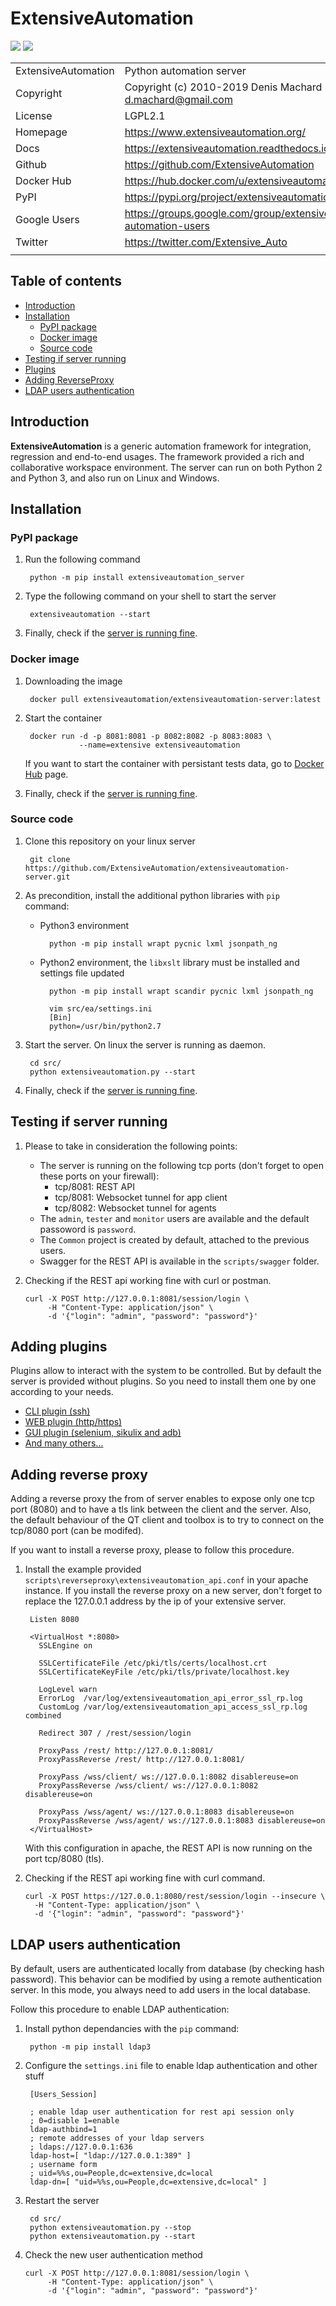 # ExtensiveAutomation

![](https://github.com/ExtensiveAutomation/extensiveautomation-server/workflows/Python%20Package/badge.svg)
![](https://github.com/ExtensiveAutomation/extensiveautomation-server/workflows/Docker%20Image/badge.svg)

| | |
| ------------- | ------------- |
| ExtensiveAutomation | Python automation server |
| Copyright |  Copyright (c) 2010-2019  Denis Machard <d.machard@gmail.com> |
| License |  LGPL2.1 |
| Homepage |  https://www.extensiveautomation.org/ |
| Docs |  https://extensiveautomation.readthedocs.io/en/latest/ |
| Github |  https://github.com/ExtensiveAutomation |   
| Docker Hub | https://hub.docker.com/u/extensiveautomation |   
| PyPI |  https://pypi.org/project/extensiveautomation-server/ |
| Google Users | https://groups.google.com/group/extensive-automation-users |
| Twitter | https://twitter.com/Extensive_Auto |
| | |

## Table of contents
* [Introduction](#introduction)
* [Installation](#installation)
	* [PyPI package](#pypi-package)
	* [Docker image](#docker-image)
	* [Source code](#source-code)
* [Testing if server running](#testing-if-server-running)
* [Plugins](#adding-plugins)
* [Adding ReverseProxy](#reverse-proxy)
* [LDAP users authentication](#ldap-users-authentication)

## Introduction

**ExtensiveAutomation**  is a generic automation framework for integration, regression and end-to-end usages. The framework provided a rich and collaborative workspace environment. 
The server can run on both Python 2 and Python 3, and also run on Linux and Windows.

## Installation

### PyPI package

1. Run the following command

        python -m pip install extensiveautomation_server

2. Type the following command on your shell to start the server

        extensiveautomation --start

3. Finally, check if the [server is running fine](#testing-if-server-running).

### Docker image

1. Downloading the image

        docker pull extensiveautomation/extensiveautomation-server:latest

2. Start the container

        docker run -d -p 8081:8081 -p 8082:8082 -p 8083:8083 \
                   --name=extensive extensiveautomation

   If you want to start the container with persistant tests data, go to [Docker Hub](https://hub.docker.com/r/extensiveautomation/extensiveautomation-server) page.

3. Finally, check if the [server is running fine](#testing-if-server-running).
   
### Source code
 
1. Clone this repository on your linux server

        git clone https://github.com/ExtensiveAutomation/extensiveautomation-server.git
 
2. As precondition, install the additional python libraries with `pip` command: 
   
    * Python3 environment
    
            python -m pip install wrapt pycnic lxml jsonpath_ng
          
    * Python2 environment, the `libxslt` library must be installed and settings file updated
    
            python -m pip install wrapt scandir pycnic lxml jsonpath_ng
        
            vim src/ea/settings.ini
            [Bin]
            python=/usr/bin/python2.7
            
3. Start the server. On linux the server is running as daemon.

        cd src/
        python extensiveautomation.py --start
        
4. Finally, check if the [server is running fine](#testing-if-server-running).

## Testing if server running


1. Please to take in consideration the following points:
	
	 - The server is running on the following tcp ports (don't forget to open these ports on your firewall):
	    - tcp/8081: REST API
	    - tcp/8081: Websocket tunnel for app client
	    - tcp/8082: Websocket tunnel for agents
	 - The `admin`, `tester` and `monitor` users are available and the default passoword is `password`. 
	 - The `Common` project is created by default, attached to the previous users.
	 - Swagger for the REST API is available in the `scripts/swagger` folder.
    
2. Checking if the REST api working fine with curl or postman.

       curl -X POST http://127.0.0.1:8081/session/login \
            -H "Content-Type: application/json" \
            -d '{"login": "admin", "password": "password"}'

## Adding plugins

Plugins allow to interact with the system to be controlled. But by default the server is provided without plugins. So you need to install them one by one according to your needs.

* [CLI plugin (ssh)](https://github.com/ExtensiveAutomation/extensiveautomation-plugin-cli)
* [WEB plugin (http/https)](https://github.com/ExtensiveAutomation/extensiveautomation-plugin-web)
* [GUI plugin (selenium, sikulix and adb)](https://github.com/ExtensiveAutomation/extensiveautomation-plugin-gui)
* [And many others...](https://github.com/ExtensiveAutomation/extensiveautomation-plugins-server)

## Adding reverse proxy

Adding a reverse proxy the from of server enables to expose only one tcp port (8080) 
and to have a tls link between the client and the server. 
Also, the default behaviour of the QT client and toolbox is to try to connect 
on the tcp/8080 port (can be modifed).

If you want to install a reverse proxy, please to follow this procedure.

1. Install the example provided `scripts\reverseproxy\extensiveautomation_api.conf` in your apache instance. If you install the reverse proxy on a new server, don't forget to replace the 127.0.0.1 address by the ip of your extensive server.

        Listen 8080

        <VirtualHost *:8080>
          SSLEngine on

          SSLCertificateFile /etc/pki/tls/certs/localhost.crt
          SSLCertificateKeyFile /etc/pki/tls/private/localhost.key

          LogLevel warn
          ErrorLog  /var/log/extensiveautomation_api_error_ssl_rp.log
          CustomLog /var/log/extensiveautomation_api_access_ssl_rp.log combined

          Redirect 307 / /rest/session/login

          ProxyPass /rest/ http://127.0.0.1:8081/
          ProxyPassReverse /rest/ http://127.0.0.1:8081/
          
          ProxyPass /wss/client/ ws://127.0.0.1:8082 disablereuse=on
          ProxyPassReverse /wss/client/ ws://127.0.0.1:8082 disablereuse=on

          ProxyPass /wss/agent/ ws://127.0.0.1:8083 disablereuse=on
          ProxyPassReverse /wss/agent/ ws://127.0.0.1:8083 disablereuse=on
        </VirtualHost>

    With this configuration in apache, the REST API is now running on the port tcp/8080 (tls).

2. Checking if the REST api working fine with curl command.

       curl -X POST https://127.0.0.1:8080/rest/session/login --insecure \ 
         -H "Content-Type: application/json" \
         -d '{"login": "admin", "password": "password"}'
         
## LDAP users authentication

By default, users are authenticated locally from database (by checking hash password).
This behavior can be modified by using a remote authentication server. In this mode, you always need to add users in the local database.

Follow this procedure to enable LDAP authentication:

1. Install python dependancies with the `pip` command:

        python -m pip install ldap3

2. Configure the `settings.ini`  file to enable ldap authentication and other stuff

        [Users_Session]
        
        ; enable ldap user authentication for rest api session only
        ; 0=disable 1=enable
        ldap-authbind=1
        ; remote addresses of your ldap servers
        ; ldaps://127.0.0.1:636 
        ldap-host=[ "ldap://127.0.0.1:389" ]
        ; username form
        ; uid=%%s,ou=People,dc=extensive,dc=local
        ldap-dn=[ "uid=%%s,ou=People,dc=extensive,dc=local" ]


3. Restart the server

        cd src/
        python extensiveautomation.py --stop
        python extensiveautomation.py --start
        
4. Check the new user authentication method

       curl -X POST http://127.0.0.1:8081/session/login \
            -H "Content-Type: application/json" \
            -d '{"login": "admin", "password": "password"}'
